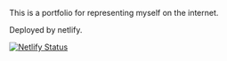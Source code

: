 This is a portfolio for representing myself on the internet. 

Deployed by netlify.

[![Netlify Status](https://api.netlify.com/api/v1/badges/256c0e80-9c68-430c-87dc-b5357eccd1a2/deploy-status)](https://app.netlify.com/sites/mst-portfolio/deploys)
